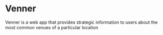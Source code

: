 # Venner
Venner is a web app that provides strategic information to users about the most common venues of a particular location
